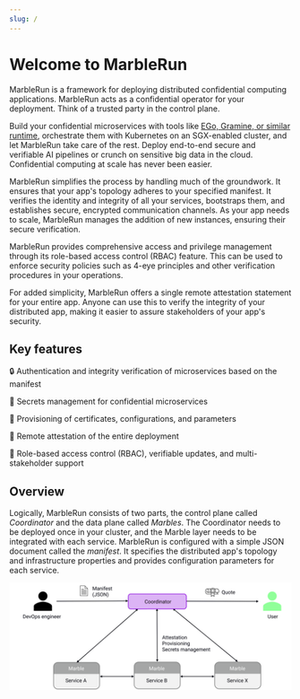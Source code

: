 ```yaml
---
slug: /
---
```


# Welcome to MarbleRun

MarbleRun is a framework for deploying distributed confidential computing applications.
MarbleRun acts as a confidential operator for your deployment. Think of a trusted party in the control plane.

Build your confidential microservices with tools like [EGo, Gramine, or similar runtime](./features/runtimes.md), orchestrate them with Kubernetes on an SGX-enabled cluster, and let MarbleRun take care of the rest.
Deploy end-to-end secure and verifiable AI pipelines or crunch on sensitive big data in the cloud. Confidential computing at scale has never been easier.

MarbleRun simplifies the process by handling much of the groundwork.
It ensures that your app's topology adheres to your specified manifest.
It verifies the identity and integrity of all your services, bootstraps them, and establishes secure, encrypted communication channels.
As your app needs to scale, MarbleRun manages the addition of new instances, ensuring their secure verification.

MarbleRun provides comprehensive access and privilege management through its role-based access control (RBAC) feature. This can be used to enforce security policies such as 4-eye principles and other verification procedures in your operations.

For added simplicity, MarbleRun offers a single remote attestation statement for your entire app. Anyone can use this to verify the integrity of your distributed app, making it easier to assure stakeholders of your app's security.

## Key features

🔒 Authentication and integrity verification of microservices based on the manifest


🔑 Secrets management for confidential microservices


📃 Provisioning of certificates, configurations, and parameters


🔬 Remote attestation of the entire deployment


👥 Role-based access control (RBAC), verifiable updates, and multi-stakeholder support

## Overview

Logically, MarbleRun consists of two parts, the control plane called *Coordinator* and the data plane called *Marbles*.
The Coordinator needs to be deployed once in your cluster, and the Marble layer needs to be integrated with each service.
MarbleRun is configured with a simple JSON document called the *manifest*.
It specifies the distributed app's topology and infrastructure properties and provides configuration parameters for each service.

![overview](_media/overview.svg)
